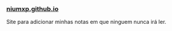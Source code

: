 ### [niumxp.github.io](niumxp.github.io)

Site para adicionar minhas notas em que ninguem nunca irá ler.

